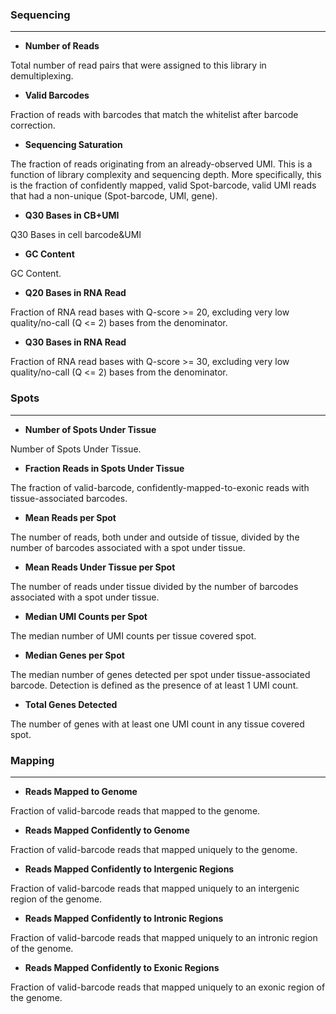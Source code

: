 ### Sequencing

---

- **Number of Reads**

Total number of read pairs that were assigned to this library in demultiplexing.

- **Valid Barcodes**

Fraction of reads with barcodes that match the whitelist after barcode correction.

- **Sequencing Saturation**

The fraction of reads originating from an already-observed UMI. This is a function of library complexity and sequencing depth. More specifically, this is the fraction of confidently mapped, valid Spot-barcode, valid UMI reads that had a non-unique (Spot-barcode, UMI, gene).

- **Q30 Bases in CB+UMI**

Q30 Bases in cell barcode&UMI

- **GC Content**

GC Content.

- **Q20 Bases in RNA Read**

Fraction of RNA read bases with Q-score >= 20, excluding very low quality/no-call (Q <= 2) bases from the denominator.

- **Q30 Bases in RNA Read**

Fraction of RNA read bases with Q-score >= 30, excluding very low quality/no-call (Q <= 2) bases from the denominator.

### Spots

---

- **Number of Spots Under Tissue**

Number of Spots Under Tissue.

- **Fraction Reads in Spots Under Tissue**

The fraction of valid-barcode, confidently-mapped-to-exonic reads with tissue-associated barcodes.

- **Mean Reads per Spot**

The number of reads, both under and outside of tissue, divided by the number of barcodes associated with a spot under tissue.

- **Mean Reads Under Tissue per Spot**

The number of reads under tissue divided by the number of barcodes associated with a spot under tissue.

- **Median UMI Counts per Spot**

The median number of UMI counts per tissue covered spot.

- **Median Genes per Spot**

The median number of genes detected per spot under tissue-associated barcode. Detection is defined as the presence of at least 1 UMI count.

- **Total Genes Detected**

The number of genes with at least one UMI count in any tissue covered spot.

### Mapping

---

- **Reads Mapped to Genome**

Fraction of valid-barcode reads that mapped to the genome.

- **Reads Mapped Confidently to Genome**

Fraction of valid-barcode reads that mapped uniquely to the genome.

- **Reads Mapped Confidently to Intergenic Regions**

Fraction of valid-barcode reads that mapped uniquely to an intergenic region of the genome.

- **Reads Mapped Confidently to Intronic Regions**

Fraction of valid-barcode reads that mapped uniquely to an intronic region of the genome.

- **Reads Mapped Confidently to Exonic Regions**

Fraction of valid-barcode reads that mapped uniquely to an exonic region of the genome.